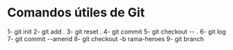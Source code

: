 # Comandos útiles de Git

1- git init
2- git add .
3- git reset .
4- git commit
5- git checkout -- .
6- git log
7- git commit --amend
8- git checkout -b rama-heroes
9- git branch

